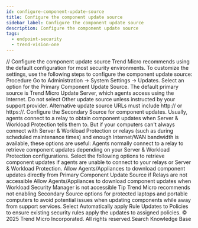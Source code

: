 ```yaml
---
id: configure-component-update-source
title: Configure the component update source
sidebar_label: Configure the component update source
description: Configure the component update source
tags:
  - endpoint-security
  - trend-vision-one
---
```


/*<![CDATA[*/ $('#title').html($('meta[name=map-description]').attr('content')); /*]]>*/ Configure the component update source Trend Micro recommends using the default configuration for most security environments. To customize the settings, use the following steps to configure the component update source: Procedure Go to Administration → System Settings → Updates. Select an option for the Primary Component Update Source. The default primary source is Trend Micro Update Server, which agents access using the Internet. Do not select Other update source unless instructed by your support provider. Alternative update source URLs must include http:// or https://. Configure the Secondary Source for component updates. Usually, agents connect to a relay to obtain component updates when Server & Workload Protection tells them to. But if your computers can't always connect with Server & Workload Protection or relays (such as during scheduled maintenance times) and enough Internet/WAN bandwidth is available, these options are useful: Agents normally connect to a relay to retrieve component updates depending on your Server & Workload Protection configurations. Select the following options to retrieve component updates if agents are unable to connect to your relays or Server & Workload Protection. Allow Agents/Appliances to download component updates directly from Primary Component Update Source if Relays are not accessible Allow Agents/Appliances to download component updates when Workload Security Manager is not accessible Tip Trend Micro recommends not enabling Secondary Source options for protected laptops and portable computers to avoid potential issues when updating components while away from support services. Select Automatically apply Rule Updates to Policies to ensure existing security rules apply the updates to assigned policies. © 2025 Trend Micro Incorporated. All rights reserved.Search Knowledge Base